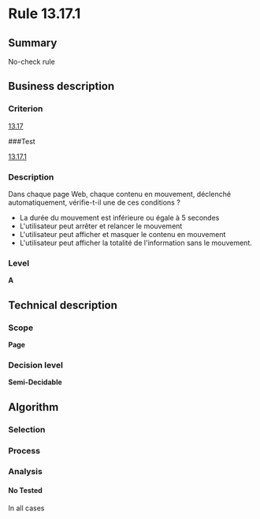 # Rule 13.17.1

## Summary

No-check rule

## Business description

### Criterion

[13.17](http://references.modernisation.gouv.fr/sites/default/files/RGAA3_RC2-1/referentiel_technique.htm#crit-13-17)

###Test

[13.17.1](http://references.modernisation.gouv.fr/sites/default/files/RGAA3_RC2-1/referentiel_technique.htm#test-13-17-1)

### Description

Dans chaque page Web, chaque contenu en mouvement, d&eacute;clench&eacute; automatiquement, v&eacute;rifie-t-il une de ces conditions ? 
 
 *  La dur&eacute;e du mouvement est inf&eacute;rieure ou &eacute;gale &agrave; 5 secondes 
 *  L'utilisateur peut arr&ecirc;ter et relancer le mouvement 
 *  L'utilisateur peut afficher et masquer le contenu en mouvement 
 *  L'utilisateur peut afficher la totalit&eacute; de l'information sans le mouvement. 

### Level

**A**

## Technical description

### Scope

**Page**

### Decision level

**Semi-Decidable**

## Algorithm

### Selection

### Process

### Analysis

#### No Tested 

In all cases




